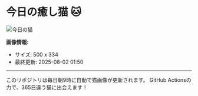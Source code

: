 # 今日の癒し猫 🐱

![今日の猫](https://cdn2.thecatapi.com/images/b7e.jpg)

**画像情報:**
- サイズ: 500 x 334
- 最終更新: 2025-08-02 01:50

---

このリポジトリは毎日朝9時に自動で猫画像が更新されます。
GitHub Actionsの力で、365日違う猫に出会えます！

